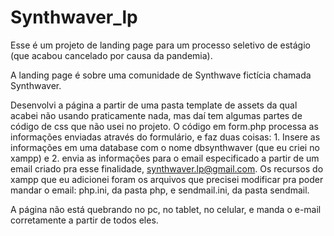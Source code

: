 # Synthwaver_lp
Esse é um projeto de landing page para um processo seletivo de estágio (que acabou cancelado por causa da pandemia).

A landing page é sobre uma comunidade de Synthwave fictícia chamada Synthwaver.

Desenvolvi a página a partir de uma pasta template de assets da qual acabei não usando praticamente nada, mas daí tem algumas partes de código de css que não usei no projeto. O código em form.php processa as informações enviadas através do formulário, e faz duas coisas: 1. Insere as informações em uma database com o nome dbsynthwaver (que eu criei no xampp) e 2. envia as informações para o email especificado a partir de um email criado pra esse finalidade, synthwaver.lp@gmail.com. Os recursos do xampp que eu adicionei foram os arquivos que precisei modificar pra poder mandar o email: php.ini, da pasta php, e sendmail.ini, da pasta sendmail.

A página não está quebrando no pc, no tablet, no celular, e manda o e-mail corretamente a partir de todos eles.
